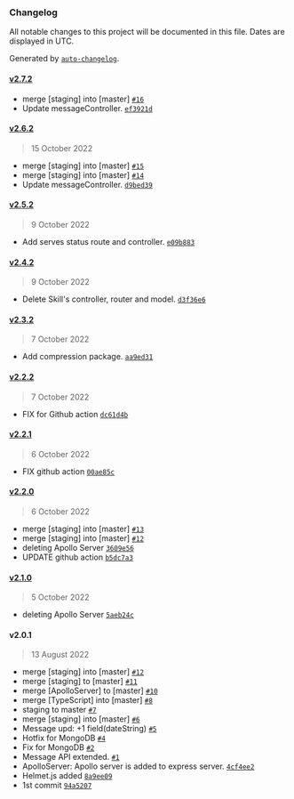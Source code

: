 ### Changelog

All notable changes to this project will be documented in this file. Dates are displayed in UTC.

Generated by [`auto-changelog`](https://github.com/CookPete/auto-changelog).

#### [v2.7.2](https://github.com/eXebyss/PP-Server/compare/v2.6.2...v2.7.2)

- merge [staging] into [master] [`#16`](https://github.com/eXebyss/PP-Server/pull/16)
- Update messageController. [`ef3921d`](https://github.com/eXebyss/PP-Server/commit/ef3921dfb28695a33803f95511239b1768b2961e)

#### [v2.6.2](https://github.com/eXebyss/PP-Server/compare/v2.5.2...v2.6.2)

> 15 October 2022

- merge [staging] into [master] [`#15`](https://github.com/eXebyss/PP-Server/pull/15)
- merge [staging] into [master] [`#14`](https://github.com/eXebyss/PP-Server/pull/14)
- Update messageController. [`d9bed39`](https://github.com/eXebyss/PP-Server/commit/d9bed39dcbe248dd28dcc186723101f56e582b29)

#### [v2.5.2](https://github.com/eXebyss/PP-Server/compare/v2.4.2...v2.5.2)

> 9 October 2022

- Add serves status route and controller. [`e09b883`](https://github.com/eXebyss/PP-Server/commit/e09b883131263e76fc50e2ba9c2c93c051ab2da5)

#### [v2.4.2](https://github.com/eXebyss/PP-Server/compare/v2.3.2...v2.4.2)

> 9 October 2022

- Delete Skill's controller, router and model. [`d3f36e6`](https://github.com/eXebyss/PP-Server/commit/d3f36e6f05296e53452a2549d52bba2333227883)

#### [v2.3.2](https://github.com/eXebyss/PP-Server/compare/v2.2.2...v2.3.2)

> 7 October 2022

- Add compression package. [`aa9ed31`](https://github.com/eXebyss/PP-Server/commit/aa9ed3119788ff5d54ccf87d6464f6613fad15c6)

#### [v2.2.2](https://github.com/eXebyss/PP-Server/compare/v2.2.1...v2.2.2)

> 7 October 2022

- FIX for Github action [`dc61d4b`](https://github.com/eXebyss/PP-Server/commit/dc61d4b5849251254eccbf9ba298a852926830e4)

#### [v2.2.1](https://github.com/eXebyss/PP-Server/compare/v2.2.0...v2.2.1)

> 6 October 2022

- FIX github action [`00ae85c`](https://github.com/eXebyss/PP-Server/commit/00ae85ce3ae5874adfc08fac6034c1732f2cd43f)

#### [v2.2.0](https://github.com/eXebyss/PP-Server/compare/v2.1.0...v2.2.0)

> 6 October 2022

- merge [staging] into [master] [`#13`](https://github.com/eXebyss/PP-Server/pull/13)
- merge [staging] into [master] [`#12`](https://github.com/eXebyss/PP-Server/pull/12)
- deleting Apollo Server [`3609e56`](https://github.com/eXebyss/PP-Server/commit/3609e56dddd235e36a7b81de29fbe7117357d701)
- UPDATE github action [`b5dc7a3`](https://github.com/eXebyss/PP-Server/commit/b5dc7a3327f917580420e76a3b6ec03ec2d045e0)

#### [v2.1.0](https://github.com/eXebyss/PP-Server/compare/v2.0.1...v2.1.0)

> 5 October 2022

- deleting Apollo Server [`5aeb24c`](https://github.com/eXebyss/PP-Server/commit/5aeb24c486c53dc064fb0f61df5ad48e142107aa)

#### v2.0.1

> 13 August 2022

- merge [staging] into [master] [`#12`](https://github.com/eXebyss/PP-Server/pull/12)
- merge [staging] to [master] [`#11`](https://github.com/eXebyss/PP-Server/pull/11)
- merge [ApolloServer] to [master] [`#10`](https://github.com/eXebyss/PP-Server/pull/10)
- merge [TypeScript] into [master] [`#8`](https://github.com/eXebyss/PP-Server/pull/8)
- staging to master [`#7`](https://github.com/eXebyss/PP-Server/pull/7)
- merge [staging] into [master] [`#6`](https://github.com/eXebyss/PP-Server/pull/6)
- Message upd: +1 field(dateString) [`#5`](https://github.com/eXebyss/PP-Server/pull/5)
- Hotfix for MongoDB [`#4`](https://github.com/eXebyss/PP-Server/pull/4)
- Fix for MongoDB [`#2`](https://github.com/eXebyss/PP-Server/pull/2)
- Message API extended. [`#1`](https://github.com/eXebyss/PP-Server/pull/1)
- ApolloServer: Apollo server is added to express server. [`4cf4ee2`](https://github.com/eXebyss/PP-Server/commit/4cf4ee2099c27249b79a8ae7afd53afd9c84c01b)
- Helmet.js added [`8a9ee09`](https://github.com/eXebyss/PP-Server/commit/8a9ee09c2fc360de6e694a1ae22a81a509906392)
- 1st commit [`94a5207`](https://github.com/eXebyss/PP-Server/commit/94a5207ca8b4635661e0845ae09ccd3e452c64b1)
